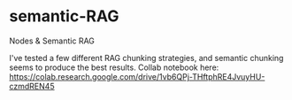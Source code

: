 # semantic-RAG
Nodes &amp; Semantic RAG

I've tested a few different RAG chunking strategies, and semantic chunking seems to produce the best results. Collab notebook here: https://colab.research.google.com/drive/1vb6QPj-THftphRE4JvuyHU-czmdREN45
